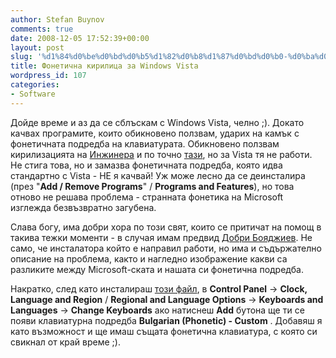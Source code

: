 ```yaml
---
author: Stefan Buynov
comments: true
date: 2008-12-05 17:52:39+00:00
layout: post
slug: '%d1%84%d0%be%d0%bd%d0%b5%d1%82%d0%b8%d1%87%d0%bd%d0%b0-%d0%ba%d0%b8%d1%80%d0%b8%d0%bb%d0%b8%d1%86%d0%b0-%d0%b7%d0%b0-windows-vista'
title: Фонетична кирилица за Windows Vista
wordpress_id: 107
categories:
- Software
---
```


Дойде време и аз да се сблъскам с Windows Vista, челно ;). Докато качвах програмите, които обикновено ползвам, ударих на камък с фонетичната подредба на клавиатурата. Обикновено ползвам кирилизацията на [Инжинера](http://free.hit.bg/injinera/na4alo.htm) и по точно [тази](http://free.hit.bg/injinera/downloads/BPhonXP.rar), но за Vista тя не работи. Не стига това, но и замазва фонетичната подредба, която идва стандартно с Vista - НЕ я качвай! Уж може лесно да се деинсталира (през "**Add / Remove Programs**" / **Programs and Features**), но това отново не решава проблема - странната фонетика на Microsoft изглежда безвъзвратно загубена.

Слава богу, има добри хора по този свят, които се притичат на помощ в такива тежки моменти - в случая имам предвид [Добри Бояджиев](http://dobri.biz/software/phonetic-windows-vista/). Не само, че инсталатора който е направил работи, но има и съдържателно описание на проблема, както и нагледно изображение какви са разликите между Microsoft-ската и нашата си фонетична подредба.

Накратко, след като инсталираш [този файл](http://dobri.biz/Windows-Vista-PhoneticXP.zip), в **Control Panel** -> **Clock, Language and Region** / **Regional and Language Options** -> **Keyboards and Languages** -> **Change Keyboards** ако натиснеш **Add** бутона ще ти се появи клавиатурна подредба **Bulgarian (Phonetic) - Custom** . Добавяш я като възможност и ще имаш същата фонетична клавиатура, с която си свикнал от край време ;).
